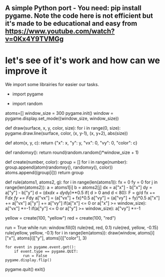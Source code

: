 ## A simple Python port - You need: pip install pygame. Note the code here is not efficient but it's made to be educational and easy from https://www.youtube.com/watch?v=0Kx4Y9TVMGg
# let's see of it's work and how can we improve it

We import some librairies for easier our tasks.

- import pygame

- import random



atoms=[]
window_size = 300
pygame.init()
window = pygame.display.set_mode((window_size, window_size))


def draw(surface, x, y, color, size):
    for i in range(0, size):
        pygame.draw.line(surface, color, (x, y-1), (x, y+2), abs(size))
               
def atom(x, y, c):
    return {"x": x, "y": y, "vx": 0, "vy": 0, "color": c}

def randomxy():
    return round(random.random()*window_size + 1)

def create(number, color):
    group = []
    for i in range(number):
        group.append(atom(randomxy(), randomxy(), color))
        atoms.append((group[i]))
    return group

def rule(atoms1, atoms2, g):
    for i in range(len(atoms1)):
        fx = 0
        fy = 0
        for j in range(len(atoms2)):
            a = atoms1[i]
            b = atoms2[j]
            dx = a["x"] - b["x"]
            dy = a["y"] - b["y"]
            d = (dx*dx + dy*dy)**0.5
            if( d > 0 and d < 80):
                F = g/d
                fx += F*dx
                fy += F*dy
        a["vx"] = (a["vx"] + fx)*0.5
        a["vy"] = (a["vy"] + fy)*0.5
        a["x"] += a["vx"]
        a["y"] += a["vy"]
        if(a["x"] <= 0 or a["x"] >= window_size):
            a["vx"] *=-1
        if(a["y"] <= 0 or a["y"] >= window_size):
            a["vy"] *=-1        


yellow = create(100, "yellow")
red = create(100, "red")

run = True
while run:
    window.fill(0)
    rule(red, red, 0.1)
    rule(red, yellow, -0.15)
    rule(yellow, yellow, -0.1)
    for i in range(len(atoms)):
        draw(window,  atoms[i]["x"], atoms[i]["y"], atoms[i]["color"], 3)
        
    for event in pygame.event.get():
        if event.type == pygame.QUIT:
            run = False
    pygame.display.flip()
pygame.quit()
exit()

